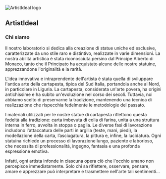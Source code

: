 ![ArtistIdeal logo][logo]

## ArtistIdeal

### Chi siamo

Il nostro laboratorio si dedica alla creazione di statue uniche ed esclusive, caratterizzate da uno stile raro e distintivo, realizzate in varie dimensioni.
La nostra abilità artistica è stata riconosciuta persino dal Principe Alberto di Monaco, tanto che il Principato ha acquistato alcune delle nostre statuine, apprezzandone l'originalità e la rarità.

L'idea innovativa e intraprendente dell'artista è stata quella di sviluppare l'antica arte della cartapesta, tipica del Sud Italia, portandola anche al Nord, in particolare in Liguria.
La cartapesta, considerata un'arte povera, ha origini antichissime e ha subito un'evoluzione nel corso dei secoli.
Tuttavia, noi abbiamo scelto di preservarne la tradizione, mantenendo una tecnica di realizzazione che rispecchia fedelmente le metodologie del passato.

I materiali utilizzati per le nostre statue di cartapesta riflettono questa fedeltà alla tradizione: carta imbevuta di colla di farina, unita a una struttura interna in ferro, avvolta in stoppa o paglia.
Le diverse fasi di lavorazione includono l'attaccatura delle parti in argilla (teste, mani, piedi), la modellazione della carta, l’asciugatura, la pittura e, infine, la lucidatura.
Ogni statuina richiede un processo di lavorazione lungo, paziente e laborioso, che necessita di professionalità, ingegno, fantasia e una profonda espressione emotiva.

Infatti, ogni artista infonde in ciascuna opera ciò che l'occhio umano non percepisce immediatamente.
Solo chi sa riflettere, osservare, pensare, amare e apprezzare può interpretare e trasmettere nell'arte tali sentimenti...


[logo]: https://images.opencollective.com/artistideal/cac7ce0/logo/256.png?height=64
